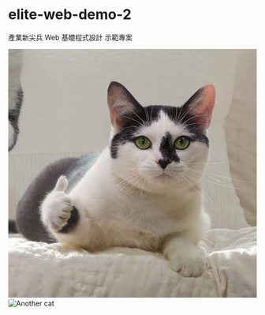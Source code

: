 # elite-web-demo-2

產業新尖兵 Web 基礎程式設計 示範專案

![Cat](./image/cat.jpg)
![Another cat](https://i.imgur.com/9wGJWa0.png)